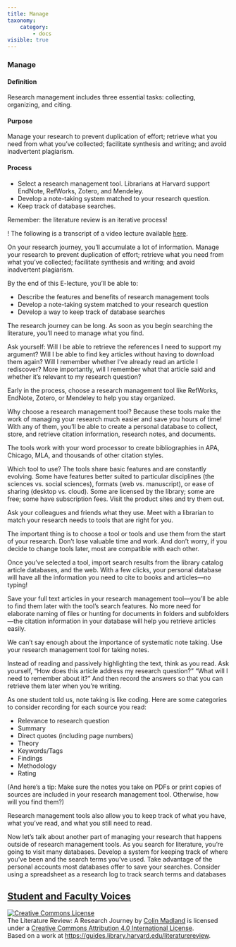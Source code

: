 ```yaml
---
title: Manage
taxonomy:
    category:
        - docs
visible: true
---
```

### Manage


#### Definition

Research management includes three essential tasks: collecting, organizing, and citing.

#### Purpose

Manage your research to prevent duplication of effort; retrieve what you need from what you’ve collected; facilitate synthesis and writing; and avoid inadvertent plagiarism.

#### Process

-  Select a research management tool. Librarians at Harvard support EndNote, RefWorks, Zotero, and Mendeley.
-  Develop a note-taking system matched to your research question.
-  Keep track of database searches.

Remember: the literature review is an iterative process!

! The following is a transcript of a video lecture available [here](http://gseacademic.harvard.edu/~instruct/gutman_library/litreview/manage/player.html).


On your research journey, you’ll accumulate a lot of information. Manage your research to prevent duplication of effort; retrieve what you need from what you’ve collected; facilitate synthesis and writing; and avoid inadvertent plagiarism.

By the end of this E-lecture, you’ll be able to:
- Describe the features and benefits of research management tools
- Develop a note-taking system matched to your research question
- Develop a way to keep track of database searches

The research journey can be long. As soon as you begin searching the literature, you’ll need to manage what you find.

Ask yourself: Will I be able to retrieve the references I need to support my argument? Will I be able to find key articles without having to download them again? Will I remember whether I’ve already read an article I rediscover? More importantly, will I remember what that article said and whether it’s relevant to my research question?

Early in the process, choose a research management tool like RefWorks, EndNote, Zotero, or Mendeley to help you stay organized.

Why choose a research management tool? Because these tools make the work of managing your research much easier and save you hours of time! With any of them, you’ll be able to create a personal database to collect, store, and retrieve citation information, research notes, and documents.

The tools work with your word processor to create bibliographies in APA, Chicago, MLA, and thousands of other citation styles.

Which tool to use? The tools share basic features and are constantly evolving. Some have features better suited to particular disciplines (the sciences vs. social sciences), formats (web vs. manuscript), or ease of sharing (desktop vs. cloud). Some are licensed by the library; some are free; some have subscription fees. Visit the product sites and try them out.

Ask your colleagues and friends what they use. Meet with a librarian to match your research needs to tools that are right for you.

The important thing is to choose a tool or tools and use them from the start of your research. Don’t lose valuable time and work. And don’t worry, if you decide to change tools later, most are compatible with each other.

Once you’ve selected a tool, import search results from the library catalog article databases, and the web. With a few clicks, your personal database will have all the information you need to cite to books and articles—no typing!

Save your full text articles in your research management tool—you’ll be able to find them later with the tool’s search features. No more need for elaborate naming of files or hunting for documents in folders and subfolders—the citation information in your database will help you retrieve articles easily.

We can’t say enough about the importance of systematic note taking. Use your research management tool for taking notes.

Instead of reading and passively highlighting the text, think as you read. Ask yourself, “How does this article address my research question?” “What will I need to remember about it?” And then record the answers so that you can retrieve them later when you’re writing.

As one student told us, note taking is like coding. Here are some categories to consider recording for each source you read:

- Relevance to research question
- Summary
- Direct quotes (including page numbers)
- Theory
- Keywords/Tags
- Findings
- Methodology
- Rating

(And here’s a tip: Make sure the notes you take on PDFs or print copies of sources are included in your research management tool. Otherwise, how will you find them?)

Research management tools also allow you to keep track of what you have, what you’ve read, and what you still need to read.

Now let’s talk about another part of managing your research that happens outside of research management tools. As you search for literature, you’re going to visit many databases. Develop a system for keeping track of where you’ve been and the search terms you’ve used. Take advantage of the personal accounts most databases offer to save your searches. Consider using a spreadsheet as a research log to track search terms and databases

[Student and Faculty Voices](https://guides.library.harvard.edu/c.php?g=310271&p=2071509#s-lg-box-6323472)
---

<a rel="license" href="http://creativecommons.org/licenses/by/4.0/"><img alt="Creative Commons License" style="border-width:0" src="https://i.creativecommons.org/l/by/4.0/88x31.png" /></a><br /><span xmlns:dct="http://purl.org/dc/terms/" property="dct:title">The Literature Review: A Research Journey</span> by <a xmlns:cc="http://creativecommons.org/ns#" href="https://lit.madland.ca/home/how-to-lit-review" property="cc:attributionName" rel="cc:attributionURL">Colin Madland</a> is licensed under a <a rel="license" href="http://creativecommons.org/licenses/by/4.0/">Creative Commons Attribution 4.0 International License</a>.<br />Based on a work at <a xmlns:dct="http://purl.org/dc/terms/" href="https://guides.library.harvard.edu/literaturereview" rel="dct:source">https://guides.library.harvard.edu/literaturereview</a>.
